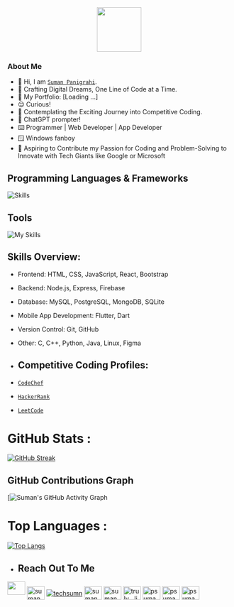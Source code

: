 <div id="header" align="center">
  <img src="https://media.giphy.com/media/M9gbBd9nbDrOTu1Mqx/giphy.gif" width="100"/>
</div>
<div id="badges" align="center">
  <img src="https://komarev.com/ghpvc/?username=suman1406&style=flat-square&color=blue" alt=""/>
</div>

### About Me

- 👋 Hi, I am [`Suman Panigrahi`](https://www.linkedin.com/in/sumanpanigrahiman).
- 🚀 Crafting Digital Dreams, One Line of Code at a Time.
- 👀 My Portfolio: [Loading ...]
- 😌 Curious!
- 👀 Contemplating the Exciting Journey into Competitive Coding.
- 👀 ChatGPT prompter!
- ⌨️ Programmer | Web Developer | App Developer
- 🪟 Windows fanboy
- 🚀 Aspiring to Contribute my Passion for Coding and Problem-Solving to Innovate with Tech Giants like Google or Microsoft

## Programming Languages & Frameworks
<!--TODO: Add verilog-->
![Skills](https://skills.thijs.gg/icons?i=c,cpp,py,java,js,html,css,react,mysql,postgres,flutter,sqlite,dart,tailwind,express,nodejs,)

## Tools

![My Skills](https://skills.thijs.gg/icons?i=git,github,androidstudio,linux,autocad,bootstrap,codepen,firebase,ps,visualstudio,vscode,figma,eclipse,replit,postman,)

## Skills Overview:

- Frontend: HTML, CSS, JavaScript, React, Bootstrap
- Backend: Node.js, Express, Firebase
- Database: MySQL, PostgreSQL, MongoDB, SQLite
- Mobile App Development: Flutter, Dart
- Version Control: Git, GitHub
- Other: C, C++, Python, Java, Linux, Figma

- ## Competitive Coding Profiles:

- [`CodeChef`](https://www.codechef.com/users/psuman1406)
- [`HackerRank`](https://www.hackerrank.com/psuman1406)
- [`LeetCode`](https://www.leetcode.com/psuman1406)

# GitHub Stats :

[![GitHub Streak](https://github-readme-streak-stats.herokuapp.com?user=suman1406&theme=dark&hide_border=true)](https://git.io/streak-stats)

<!-- GitHub Contributions Graph -->
## GitHub Contributions Graph
[![Suman's GitHub Activity Graph](https://github-readme-stats.vercel.app/api?username=suman1406&show_icons=true&count_private=true&theme=dark)
# Top Languages :

[![Top Langs](https://github-readme-stats.vercel.app/api/top-langs/?username=suman1406&layout=compact&theme=vision-friendly-dark)](https://github.com/anuraghazra/github-readme-stats)

- ## Reach Out To Me

<a href="mailto:psuman7155@gmail.com"><img height="30" width="40" src="https://i.ibb.co/vD0fmh5/iconizer-icons8-gmail.png" ></a>
<a href="https://codepen.io/sumanpanigrahi" target="blank"><img align="center" src="https://raw.githubusercontent.com/rahuldkjain/github-profile-readme-generator/master/src/images/icons/Social/codepen.svg" alt="sumanpanigrahi" height="30" width="40" /></a>
<a href="https://twitter.com/techsumn" target="blank"><img align="center" src="https://img.shields.io/twitter/follow/techsumn?logo=twitter&style=for-the-badge" alt="techsumn" /></a>
<a href="https://linkedin.com/in/sumanpanigrahiman" target="blank"><img align="center" src="https://raw.githubusercontent.com/rahuldkjain/github-profile-readme-generator/master/src/images/icons/Social/linked-in-alt.svg" alt="sumanpanigrahiman" height="30" width="40" /></a>
<a href="https://fb.com/suman.panigrahi7155" target="blank"><img align="center" src="https://raw.githubusercontent.com/rahuldkjain/github-profile-readme-generator/master/src/images/icons/Social/facebook.svg" alt="suman.panigrahi7155" height="30" width="40" /></a>
<a href="https://instagram.com/truly__livin" target="blank"><img align="center" src="https://raw.githubusercontent.com/rahuldkjain/github-profile-readme-generator/master/src/images/icons/Social/instagram.svg" alt="truly__livin" height="30" width="40" /></a>
<a href="https://www.codechef.com/users/psuman1406" target="blank"><img align="center" src="https://cdn.jsdelivr.net/npm/simple-icons@3.1.0/icons/codechef.svg" alt="psuman1406" height="30" width="40" style="filter: invert(0%);" /></a>
<a href="https://www.hackerrank.com/psuman1406" target="blank"><img align="center" src="https://raw.githubusercontent.com/rahuldkjain/github-profile-readme-generator/master/src/images/icons/Social/hackerrank.svg" alt="psuman1406" height="30" width="40" /></a>
<a href="https://www.leetcode.com/psuman1406" target="blank"><img align="center" src="https://raw.githubusercontent.com/rahuldkjain/github-profile-readme-generator/master/src/images/icons/Social/leet-code.svg" alt="psuman1406" height="30" width="40" /></a>
